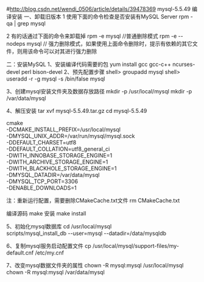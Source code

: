 #http://blog.csdn.net/wendi_0506/article/details/39478369
mysql-5.5.49 编译安装
一、卸载旧版本
1 使用下面的命令检查是否安装有MySQL Server
rpm -qa | grep mysql

2 有的话通过下面的命令来卸载掉
rpm -e mysql   //普通删除模式
rpm -e --nodeps mysql    // 强力删除模式，如果使用上面命令删除时，提示有依赖的其它文件，则用该命令可以对其进行强力删除

二：安装MySQL
1、安装编译代码需要的包
yum install gcc gcc-c++ ncurses-devel perl  bison-devel
2、预先配置步骤
shell> groupadd mysql
shell> useradd -r -g mysql -s /bin/false mysql

3、创建mysql安装文件夹及数据存放路径
mkdir -p  /usr/local/mysql
mkdir -p  /var/data/mysql

4、解压安装 
tar xvf mysql-5.5.49.tar.gz
cd mysql-5.5.49


cmake \
-DCMAKE_INSTALL_PREFIX=/usr/local/mysql \
-DMYSQL_UNIX_ADDR=/var/run/mysql/mysql.sock \
-DDEFAULT_CHARSET=utf8 \
-DDEFAULT_COLLATION=utf8_general_ci \
-DWITH_INNOBASE_STORAGE_ENGINE=1 \
-DWITH_ARCHIVE_STORAGE_ENGINE=1 \
-DWITH_BLACKHOLE_STORAGE_ENGINE=1 \
-DMYSQL_DATADIR=/var/data/mysql \
-DMYSQL_TCP_PORT=3306 \
-DENABLE_DOWNLOADS=1

注：重新运行配置，需要删除CMakeCache.txt文件
rm CMakeCache.txt 

编译源码
make 
安装
make install 

5、初始化mysql数据库
cd /usr/local/mysql   
scripts/mysql_install_db --user=mysql --datadir=/data/mysqldb  

6、复制mysql服务启动配置文件
cp /usr/local/mysql/support-files/my-default.cnf /etc/my.cnf

7、改变mysql数据文件夹的属性
chown -R mysql:mysql /usr/local/mysql
chown -R mysql:mysql /var/data/mysql

